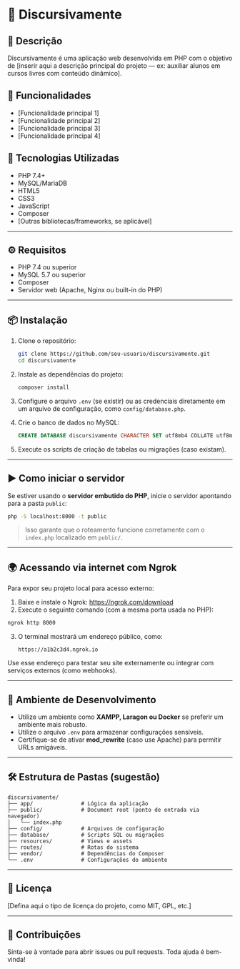 # 🧠 Discursivamente

## 📝 Descrição

Discursivamente é uma aplicação web desenvolvida em PHP com o objetivo de [inserir aqui a descrição principal do projeto — ex: auxiliar alunos em cursos livres com conteúdo dinâmico].

## 🚀 Funcionalidades

- [Funcionalidade principal 1]
- [Funcionalidade principal 2]
- [Funcionalidade principal 3]
- [Funcionalidade principal 4]

## 🔧 Tecnologias Utilizadas

- PHP 7.4+
- MySQL/MariaDB
- HTML5
- CSS3
- JavaScript
- Composer
- [Outras bibliotecas/frameworks, se aplicável]

---

## ⚙️ Requisitos

- PHP 7.4 ou superior
- MySQL 5.7 ou superior
- Composer
- Servidor web (Apache, Nginx ou built-in do PHP)

---

## 📦 Instalação

1. Clone o repositório:
   ```bash
   git clone https://github.com/seu-usuario/discursivamente.git
   cd discursivamente
   ```

2. Instale as dependências do projeto:
   ```bash
   composer install
   ```

3. Configure o arquivo `.env` (se existir) ou as credenciais diretamente em um arquivo de configuração, como `config/database.php`.

4. Crie o banco de dados no MySQL:
   ```sql
   CREATE DATABASE discursivamente CHARACTER SET utf8mb4 COLLATE utf8mb4_unicode_ci;
   ```

5. Execute os scripts de criação de tabelas ou migrações (caso existam).

---

## ▶️ Como iniciar o servidor

Se estiver usando o **servidor embutido do PHP**, inicie o servidor apontando para a pasta `public`:

```bash
php -S localhost:8000 -t public
```

> Isso garante que o roteamento funcione corretamente com o `index.php` localizado em `public/`.

---

## 🌍 Acessando via internet com Ngrok

Para expor seu projeto local para acesso externo:

1. Baixe e instale o Ngrok: https://ngrok.com/download
2. Execute o seguinte comando (com a mesma porta usada no PHP):

```bash
ngrok http 8000
```

3. O terminal mostrará um endereço público, como:
   ```
   https://a1b2c3d4.ngrok.io
   ```

Use esse endereço para testar seu site externamente ou integrar com serviços externos (como webhooks).

---

## 🧪 Ambiente de Desenvolvimento

- Utilize um ambiente como **XAMPP, Laragon ou Docker** se preferir um ambiente mais robusto.
- Utilize o arquivo `.env` para armazenar configurações sensíveis.
- Certifique-se de ativar **mod_rewrite** (caso use Apache) para permitir URLs amigáveis.

---

## 🛠️ Estrutura de Pastas (sugestão)

```
discursivamente/
├── app/               # Lógica da aplicação
├── public/            # Document root (ponto de entrada via navegador)
│   └── index.php
├── config/            # Arquivos de configuração
├── database/          # Scripts SQL ou migrações
├── resources/         # Views e assets
├── routes/            # Rotas do sistema
├── vendor/            # Dependências do Composer
└── .env               # Configurações do ambiente
```

---

## 📄 Licença

[Defina aqui o tipo de licença do projeto, como MIT, GPL, etc.]

---

## 🤝 Contribuições

Sinta-se à vontade para abrir issues ou pull requests. Toda ajuda é bem-vinda!

